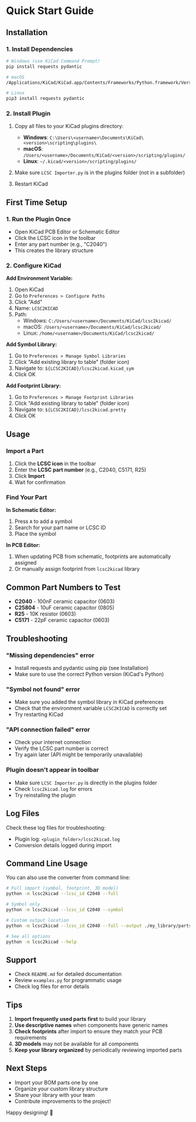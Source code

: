 # Quick Start Guide

## Installation

### 1. Install Dependencies

```bash
# Windows (use KiCad Command Prompt)
pip install requests pydantic

# macOS
/Applications/KiCad/KiCad.app/Contents/Frameworks/Python.framework/Versions/Current/bin/pip3 install requests pydantic

# Linux
pip3 install requests pydantic
```

### 2. Install Plugin

1. Copy all files to your KiCad plugins directory:
   - **Windows**: `C:\Users\<username>\Documents\KiCad\<version>\scripting\plugins\`
   - **macOS**: `/Users/<username>/Documents/KiCad/<version>/scripting/plugins/`
   - **Linux**: `~/.kicad/<version>/scripting/plugins/`

2. Make sure `LCSC Importer.py` is in the plugins folder (not in a subfolder)

3. Restart KiCad

## First Time Setup

### 1. Run the Plugin Once

- Open KiCad PCB Editor or Schematic Editor
- Click the LCSC icon in the toolbar
- Enter any part number (e.g., "C2040")
- This creates the library structure

### 2. Configure KiCad

**Add Environment Variable:**
1. Open KiCad
2. Go to `Preferences > Configure Paths`
3. Click "Add"
4. Name: `LCSC2KICAD`
5. Path:
   - Windows: `C:/Users/<username>/Documents/KiCad/lcsc2kicad/`
   - macOS: `/Users/<username>/Documents/KiCad/lcsc2kicad/`
   - Linux: `/home/<username>/Documents/KiCad/lcsc2kicad/`

**Add Symbol Library:**
1. Go to `Preferences > Manage Symbol Libraries`
2. Click "Add existing library to table" (folder icon)
3. Navigate to: `${LCSC2KICAD}/lcsc2kicad.kicad_sym`
4. Click OK

**Add Footprint Library:**
1. Go to `Preferences > Manage Footprint Libraries`
2. Click "Add existing library to table" (folder icon)
3. Navigate to: `${LCSC2KICAD}/lcsc2kicad.pretty`
4. Click OK

## Usage

### Import a Part

1. Click the **LCSC icon** in the toolbar
2. Enter the **LCSC part number** (e.g., C2040, C5171, R25)
3. Click **Import**
4. Wait for confirmation

### Find Your Part

**In Schematic Editor:**
1. Press `A` to add a symbol
2. Search for your part name or LCSC ID
3. Place the symbol

**In PCB Editor:**
1. When updating PCB from schematic, footprints are automatically assigned
2. Or manually assign footprint from `lcsc2kicad` library

## Common Part Numbers to Test

- **C2040** - 100nF ceramic capacitor (0603)
- **C25804** - 10uF ceramic capacitor (0805)
- **R25** - 10K resistor (0603)
- **C5171** - 22pF ceramic capacitor (0603)

## Troubleshooting

### "Missing dependencies" error
- Install requests and pydantic using pip (see Installation)
- Make sure to use the correct Python version (KiCad's Python)

### "Symbol not found" error
- Make sure you added the symbol library in KiCad preferences
- Check that the environment variable `LCSC2KICAD` is correctly set
- Try restarting KiCad

### "API connection failed" error
- Check your internet connection
- Verify the LCSC part number is correct
- Try again later (API might be temporarily unavailable)

### Plugin doesn't appear in toolbar
- Make sure `LCSC Importer.py` is directly in the plugins folder
- Check `lcsc2kicad.log` for errors
- Try reinstalling the plugin

## Log Files

Check these log files for troubleshooting:
- Plugin log: `<plugin_folder>/lcsc2kicad.log`
- Conversion details logged during import

## Command Line Usage

You can also use the converter from command line:

```bash
# Full import (symbol, footprint, 3D model)
python -m lcsc2kicad --lcsc_id C2040 --full

# Symbol only
python -m lcsc2kicad --lcsc_id C2040 --symbol

# Custom output location
python -m lcsc2kicad --lcsc_id C2040 --full --output ./my_library/parts

# See all options
python -m lcsc2kicad --help
```

## Support

- Check `README.md` for detailed documentation
- Review `examples.py` for programmatic usage
- Check log files for error details

## Tips

1. **Import frequently used parts first** to build your library
2. **Use descriptive names** when components have generic names
3. **Check footprints** after import to ensure they match your PCB requirements
4. **3D models** may not be available for all components
5. **Keep your library organized** by periodically reviewing imported parts

## Next Steps

- Import your BOM parts one by one
- Organize your custom library structure
- Share your library with your team
- Contribute improvements to the project!

Happy designing! 🎉
